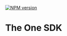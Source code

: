 [![NPM version](https://badgen.net/npm/v/@ed.sahakian/theone)](https://www.npmjs.com/package/@ed.sahakian/theone)

# The One SDK
